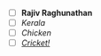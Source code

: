 - [ ] **Rajiv Raghunathan**
- [ ] *Kerala*
- [ ] *Chicken*
- [ ] [*Cricket!*](http://www.cricbuzz.com)
